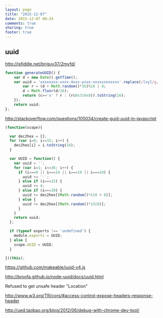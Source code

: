 ```yaml
---
layout: page
title: "2015-12-07"
date: 2015-12-07 00:24
comments: true
sharing: true
footer: true
---
```


## uuid

http://jsfiddle.net/briguy37/2mvfd/

```js
function generateUUID() {
    var d = new Date().getTime();
    var uuid = 'xxxxxxxx-xxxx-4xxx-yxxx-xxxxxxxxxxxx'.replace(/[xy]/g, function(c) {
        var r = (d + Math.random()*16)%16 | 0;
        d = Math.floor(d/16);
        return (c=='x' ? r : (r&0x3|0x8)).toString(16);
    });
    return uuid;
};
```

http://stackoverflow.com/questions/105034/create-guid-uuid-in-javascript

```js
(function(scope){

  var dec2hex = [];
  for (var i=0; i<=15; i++) {
    dec2hex[i] = i.toString(16);
  }

  var UUID = function() {
    var uuid = '';
    for (var i=1; i<=36; i++) {
      if (i===9 || i===14 || i===19 || i===24) {
        uuid += '-';
      } else if (i===15) {
        uuid += 4;
      } else if (i===20) {
        uuid += dec2hex[(Math.random()*4|0 + 8)];
      } else {
        uuid += dec2hex[(Math.random()*15|0)];
      }
    }
    return uuid;
  };

  if (typeof exports !== 'undefined') {
    module.exports = UUID;
  } else {
    scope.UUID = UUID;
  }

})(this);
```

https://github.com/makeable/uuid-v4.js

http://broofa.github.io/node-uuid/docs/uuid.html


Refused to get unsafe header "Location"

http://www.w3.org/TR/cors/#access-control-expose-headers-response-header

http://ued.taobao.org/blog/2012/06/debug-with-chrome-dev-tool/
